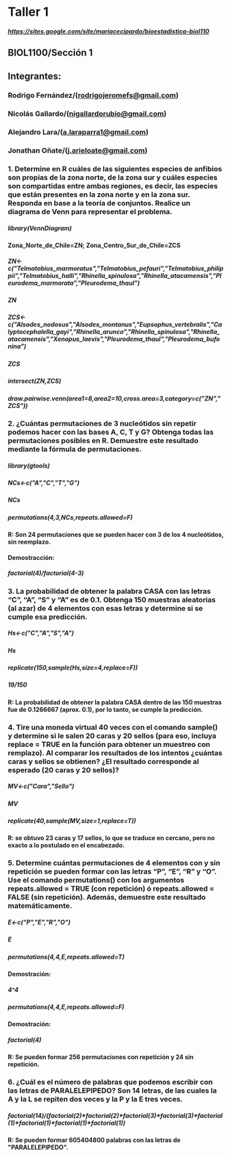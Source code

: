 # Taller 1
##### https://sites.google.com/site/mariacecipardo/bioestadistica-biol110
## BIOL1100/Sección 1
## Integrantes:
### Rodrigo Fernández/(rodrigojeromefs@gmail.com)
### Nicolás Gallardo/(nigallardorubio@gmail.com)
### Alejandro Lara/(a.laraparra1@gmail.com)
### Jonathan Oñate/(j.arieloate@gmail.com)
### 1. Determine en R cuáles de las siguientes especies de anfibios son propias de la zona norte, de la zona sur y cuáles especies son compartidas entre ambas regiones, es decir, las especies que están presentes en la zona norte y en la zona sur. Responda en base a la teoría de conjuntos. Realice un diagrama de Venn para representar el problema.
##### library(VennDiagram)
#### Zona_Norte_de_Chile=ZN; Zona_Centro_Sur_de_Chile=ZCS
##### ZN<-c("Telmatobius_marmoratus","Telmatobius_pefauri","Telmatobius_philippii","Telmatobius_halli","Rhinella_spinulosa","Rhinella_atacamensis","Pleurodema_marmorata","Pleurodema_thaul")
##### ZN
##### ZCS<-c("Alsodes_nodosus","Alsodes_montanus","Eupsophus_vertebralis","Calyptocephalella_gayi","Rhinella_arunco","Rhinella_spinulosa","Rhinella_atacamensis","Xenopus_laevis","Pleurodema_thaul","Pleurodema_bufonina")
##### ZCS
##### intersect(ZN,ZCS)
##### draw.pairwise.venn(area1=8,area2=10,cross.area=3,category=c("ZN","ZCS"))
### 2. ¿Cuántas permutaciones de 3 nucleótidos sin repetir podemos hacer con las bases A, C, T y G? Obtenga todas las permutaciones posibles en R. Demuestre este resultado mediante la fórmula de permutaciones.
##### library(gtools)
##### NCs<-c("A","C","T","G")
##### NCs
##### permutations(4,3,NCs,repeats.allowed=F)
#### R: Son 24 permutaciones que se pueden hacer con 3 de los 4 nucleótidos, sin reemplazo.
#### Demostracción:
##### factorial(4)/factorial(4-3)
### 3. La probabilidad de obtener la palabra CASA con las letras “C”, “A”, “S” y “A” es de 0.1. Obtenga 150 muestras aleatorias (al azar) de 4 elementos con esas letras y determine si se cumple esa predicción.
##### Hs<-c("C","A","S","A")
##### Hs
##### replicate(150,sample(Hs,size=4,replace=F))
##### 19/150
#### R: La probabilidad de obtener la palabra CASA dentro de las 150 muestras fue de 0.1266667 (aprox. 0.1), por lo tanto, se cumple la predicción.
### 4. Tire una moneda virtual 40 veces con el comando sample() y determine si le salen 20 caras y 20 sellos (para eso, incluya replace = TRUE en la función para obtener un muestreo con remplazo). Al comparar los resultados de los intentos ¿cuántas caras y sellos se obtienen? ¿El resultado corresponde al esperado (20 caras y 20 sellos)?
##### MV<-c("Cara","Sello")
##### MV
##### replicate(40,sample(MV,size=1,replace=T))
#### R: se obtuvo 23 caras y 17 sellos, lo que se traduce en cercano, pero no exacto a lo postulado en el encabezado.
### 5. Determine cuántas permutaciones de 4 elementos con y sin repetición se pueden formar con las letras “P”, “E”, “R” y “O”. Use el comando permutations() con los argumentos repeats.allowed = TRUE (con repetición) ó repeats.allowed = FALSE (sin repetición). Además, demuestre este resultado matemáticamente.
##### E<-c("P","E","R","O")
##### E
##### permutations(4,4,E,repeats.allowed=T)
#### Demostración:
##### 4^4
##### permutations(4,4,E,repeats.allowed=F)
#### Demostración:
##### factorial(4)
#### R: Se pueden formar 256 permutaciones con repetición y 24 sin repetición.
### 6. ¿Cuál es el número de palabras que podemos escribir con las letras de PARALELEPIPEDO? Son 14 letras, de las cuales la A y la L se repiten dos veces y la P y la E tres veces.
##### factorial(14)/(factorial(2)*factorial(2)*factorial(3)*factorial(3)*factorial(1)*factorial(1)*factorial(1)*factorial(1))
#### R: Se pueden formar 605404800 palabras con las letras de "PARALELEPIPEDO".
